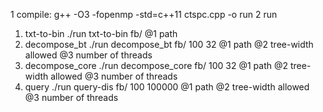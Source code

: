 1 compile:
g++ -O3 -fopenmp -std=c++11 ctspc.cpp -o run
2 run
1) txt-to-bin
./run txt-to-bin fb/
@1 path
2) decompose_bt
./run decompose_bt fb/ 100 32
@1 path
@2 tree-width allowed
@3 number of threads
3) decompose_core
./run decompose_core fb/ 100 32
@1 path
@2 tree-width allowed
@3 number of threads
4) query
./run query-dis fb/ 100 100000
@1 path
@2 tree-width allowed
@3 number of threads

